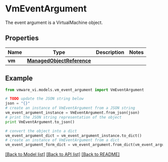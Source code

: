 # VmEventArgument

The event argument is a VirtualMachine object. 

## Properties
Name | Type | Description | Notes
------------ | ------------- | ------------- | -------------
**vm** | [**ManagedObjectReference**](ManagedObjectReference.md) |  | 

## Example

```python
from vmware_vi.models.vm_event_argument import VmEventArgument

# TODO update the JSON string below
json = "{}"
# create an instance of VmEventArgument from a JSON string
vm_event_argument_instance = VmEventArgument.from_json(json)
# print the JSON string representation of the object
print VmEventArgument.to_json()

# convert the object into a dict
vm_event_argument_dict = vm_event_argument_instance.to_dict()
# create an instance of VmEventArgument from a dict
vm_event_argument_form_dict = vm_event_argument.from_dict(vm_event_argument_dict)
```
[[Back to Model list]](../README.md#documentation-for-models) [[Back to API list]](../README.md#documentation-for-api-endpoints) [[Back to README]](../README.md)


